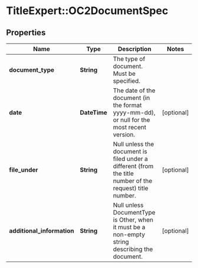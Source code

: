 # TitleExpert::OC2DocumentSpec

## Properties
Name | Type | Description | Notes
------------ | ------------- | ------------- | -------------
**document_type** | **String** | The type of document. Must be specified. | 
**date** | **DateTime** | The date of the document (in the format yyyy-mm-dd), or null for the most recent version. | [optional] 
**file_under** | **String** | Null unless the document is filed under a different (from the title number of the request) title number. | [optional] 
**additional_information** | **String** | Null unless DocumentType is Other, when it must be a non-empty string describing the document. | [optional] 



